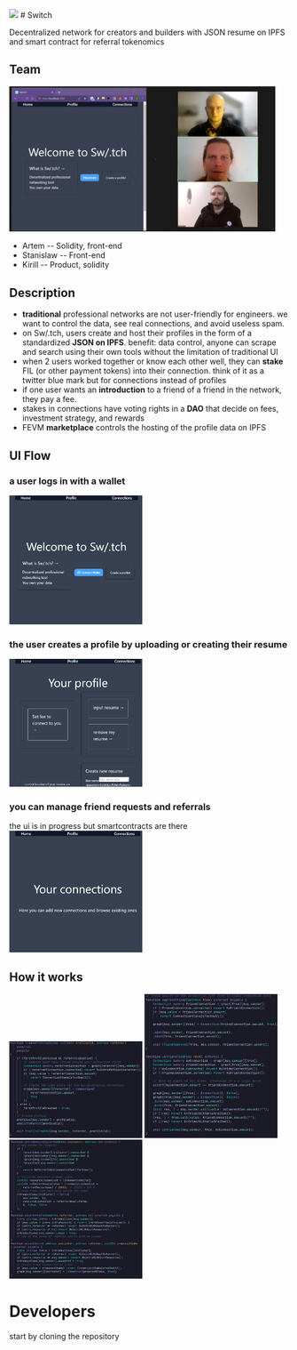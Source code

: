 


<img src="https://github.com/kirilligum/fevm-deskilne/blob/main/images/DALL%C2%B7E%202022-11-20%2011.53.18%20-%20stainglass%20DEcentralized%20social%20network%20of%20computer%20programmers%20for%20HACKathons%20.png" width="240">
# Switch

Decentralized network for creators and builders with JSON resume on IPFS and smart contract for referral tokenomics

## Team

<img src="https://github.com/kirilligum/fevm-deskilne/blob/main/images/Screenshot%202022-11-20%20130338%20team%20cover.png" width="480">

- Artem -- Solidity, front-end
- Stanislaw -- Front-end
- Kirill -- Product, solidity

## Description

- **traditional** professional networks are not user-friendly for engineers. we want to control the data, see real connections, and avoid useless spam.
- on Sw/.tch, users create and host their profiles in the form of a standardized **JSON on IPFS**. benefit: data control, anyone can scrape and search using their own tools without the limitation of traditional UI
- when 2 users worked together or know each other well, they can **stake** FIL (or other payment tokens) into their connection. think of it as a twitter blue mark but for connections instead of profiles
- if one user wants an **introduction** to a friend of a friend in the network, they pay a fee.
- stakes in connections have voting rights in a **DAO**  that decide on fees, investment strategy, and rewards
- FEVM **marketplace** controls the hosting of the profile data on IPFS

## UI Flow

### a user logs in with a wallet
<img src="https://github.com/kirilligum/fevm-deskilne/blob/main/images/switch%20welcome.png" width="240">

### the user creates a profile by uploading or creating their resume
<img src="https://github.com/kirilligum/fevm-deskilne/blob/main/images/profile.png" width="240">

### you can manage friend requests and referrals 
the ui is in progress but smartcontracts are there
<img src="https://github.com/kirilligum/fevm-deskilne/blob/main/images/connection.png" width="240">

## How it works

<img src="https://github.com/kirilligum/fevm-deskilne/blob/main/images/Screenshot%202022-11-20%20115942%20create%20profile.png" width="240">
<img src="https://github.com/kirilligum/fevm-deskilne/blob/main/images/Screenshot%202022-11-20%20120055%20friend%20request.png" width="240">
<img src="https://github.com/kirilligum/fevm-deskilne/blob/main/images/Screenshot%202022-11-20%20120219%20introduce.png" width="240">

# Developers
start by cloning the repository
